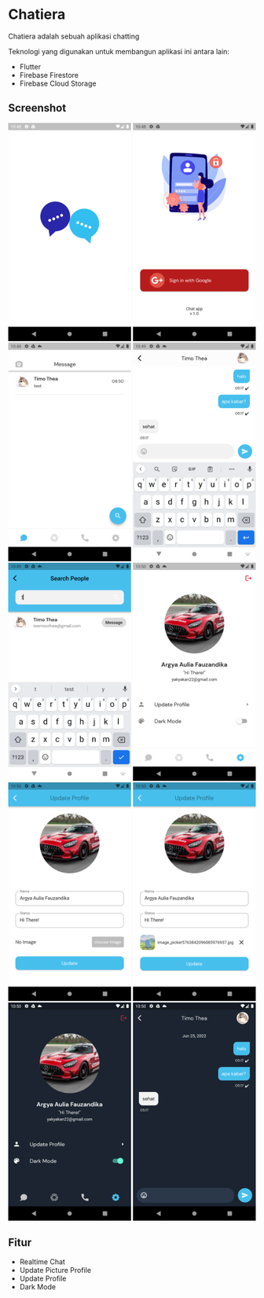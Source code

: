 # Chatiera

Chatiera adalah sebuah aplikasi chatting

Teknologi yang digunakan untuk membangun aplikasi ini antara lain:
- Flutter
- Firebase Firestore
- Firebase Cloud Storage

##  Screenshot
<p float="left">
  <img src="image1.png" width="250" />
  <img src="image2.png" width="250" />
  <img src="image3.png" width="250" />
  <img src="image4.png" width="250" />
  <img src="image5.png" width="250" />
  <img src="image6.png" width="250" />
  <img src="image7.png" width="250" />
  <img src="image8.png" width="250" />
  <img src="image9.png" width="250" />
  <img src="image10.png" width="250" />
</p>

## Fitur
- Realtime Chat
- Update Picture Profile
- Update Profile
- Dark Mode
